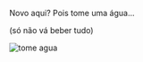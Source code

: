 Novo aqui? Pois tome uma água...
<p>(só não vá beber tudo)</p>

![tome agua](https://github.com/RuanSousa25/RuanSousa25/assets/103215747/fbcfa840-04df-4daf-ad19-e4564a3134e4)

